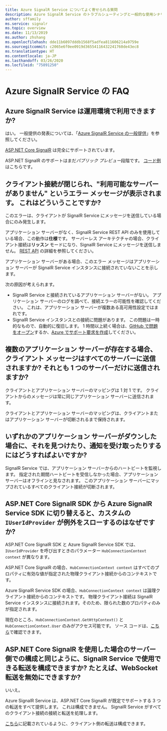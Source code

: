 ```yaml
---
title: Azure SignalR Service についてよく寄せられる質問
description: Azure SignalR Service のトラブルシューティングと一般的な使用シナリオについてよく寄せられる質問を紹介しています。
author: sffamily
ms.service: signalr
ms.topic: overview
ms.date: 11/13/2019
ms.author: zhshang
ms.openlocfilehash: dde11b6097dddb1568f5adfea811606214a9759e
ms.sourcegitcommit: c2065e6f0ee0919d36554116432241760de43ec8
ms.translationtype: HT
ms.contentlocale: ja-JP
ms.lasthandoff: 03/26/2020
ms.locfileid: "75891250"
---
```

# <a name="azure-signalr-service-faq"></a>Azure SignalR Service の FAQ

## <a name="is-azure-signalr-service-ready-for-production-use"></a>Azure SignalR Service は運用環境で利用できますか?

はい。
一般提供の発表については、「[Azure SignalR Service の一般提供](https://azure.microsoft.com/blog/azure-signalr-service-now-generally-available/)」を参照してください。 

[ASP.NET Core SignalR](https://docs.microsoft.com/aspnet/core/signalr/introduction) は完全にサポートされています。

ASP.NET SignalR のサポートはまだ*パブリック プレビュー*段階です。 [コード例](https://github.com/aspnet/AzureSignalR-samples/tree/master/aspnet-samples/ChatRoom)はこちらです。

## <a name="the-client-connection-closes-with-the-error-message-no-server-available-what-does-it-mean"></a>クライアント接続が閉じられ、"利用可能なサーバーがありません" というエラー メッセージが表示されます。 これはどういうことですか?

このエラーは、クライアントが SignalR Service にメッセージを送信している場合にのみ発生します。

アプリケーション サーバーがなく、SignalR Service REST API のみを使用している場合、この動作は**仕様**です。
サーバーレス アーキテクチャの場合、クライアント接続は**リッスン** モードになり、SignalR Service にメッセージを送信しません。
[REST API](./signalr-quickstart-rest-api.md) の詳細を参照してください。

アプリケーション サーバーがある場合、このエラー メッセージはアプリケーション サーバーが SignalR Service インスタンスに接続されていないことを示します。

次の原因が考えられます。
- SignalR Service と接続されているアプリケーション サーバーがない。 アプリケーション サーバーのログを調べて、接続エラーの可能性を確認してください。 これは、アプリケーション サーバーが複数ある高可用性設定ではまれです。
- SignalR Service インスタンスとの接続に問題があります。 この問題は一時的なもので、自動的に復旧します。
1 時間以上続く場合は、[GitHub で問題をオープン](https://github.com/Azure/azure-signalr/issues/new)するか、[Azure でサポート要求を作成](https://docs.microsoft.com/azure/azure-portal/supportability/how-to-create-azure-support-request)してください。

## <a name="when-there-are-multiple-application-servers-are-client-messages-sent-to-all-servers-or-just-one-of-them"></a>複数のアプリケーション サーバーが存在する場合、クライアント メッセージはすべてのサーバーに送信されますか? それとも 1 つのサーバーだけに送信されますか?

クライアントとアプリケーション サーバーのマッピングは 1 対 1 です。 クライアントからのメッセージは常に同じアプリケーション サーバーに送信されます。

クライアントとアプリケーション サーバーのマッピングは、クライアントまたはアプリケーション サーバーが切断されるまで保持されます。

## <a name="if-one-of-my-application-servers-is-down-how-can-i-find-it-and-get-notified"></a>いずれかのアプリケーション サーバーがダウンした場合に、それを見つけたり、通知を受け取ったりするにはどうすればよいですか?

SignalR Service では、アプリケーション サーバーからのハートビートを監視します。
指定された期間ハートビートを受信しなかった場合、アプリケーション サーバーはオフラインと見なされます。 このアプリケーション サーバーにマップされているすべてのクライアント接続が切断されます。

## <a name="why-does-my-custom-iuseridprovider-throw-exception-when-switching-from-aspnet-core-signalr--sdk-to-azure-signalr-service-sdk"></a>ASP.NET Core SignalR SDK から Azure SignalR Service SDK に切り替えると、カスタムの `IUserIdProvider` が例外をスローするのはなぜですか?

ASP.NET Core SignalR SDK と Azure SignalR Service SDK では、`IUserIdProvider` を呼び出すときのパラメーター `HubConnectionContext context` が異なります。

ASP.NET Core SignalR の場合、`HubConnectionContext context` はすべてのプロパティに有効な値が指定された物理クライアント接続からのコンテキストです。

Azure SignalR Service SDK の場合、`HubConnectionContext context` は論理クライアント接続からのコンテキストです。 物理クライアント接続は SignalR Service インスタンスに接続されます。そのため、限られた数のプロパティのみが指定されます。

現在のところ、`HubConnectionContext.GetHttpContext()` と `HubConnectionContext.User` のみがアクセス可能です。
ソース コードは、[こちら](https://github.com/Azure/azure-signalr/blob/dev/src/Microsoft.Azure.SignalR/HubHost/ServiceHubConnectionContext.cs)で確認できます。

## <a name="can-i-configure-the-transports-available-in-signalr-service-as-configuring-it-on-server-side-with-aspnet-core-signalr-for-example-disable-websocket-transport"></a>ASP.NET Core SignalR を使用した場合のサーバー側での構成と同じように、SignalR Service で使用できる転送を構成できますか? たとえば、WebSocket 転送を無効にできますか?

いいえ。

Azure SignalR Service は、ASP.NET Core SignalR が既定でサポートする 3 つの転送をすべて提供します。 これは構成できません。 SignalR Service がすべてのクライアント接続の接続と転送を処理します。

[こちら](https://docs.microsoft.com/aspnet/core/signalr/configuration?view=aspnetcore-2.1&tabs=dotnet#configure-allowed-transports-2)に記載されているように、クライアント側の転送は構成できます。
